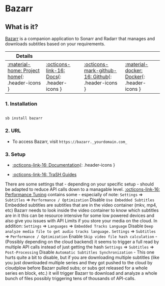 # Bazarr

## What is it?

[Bazarr](https://www.bazarr.media/) is a companion application to Sonarr and Radarr that manages and downloads subtitles based on your requirements.

| Details     |             |             |             |
|-------------|-------------|-------------|-------------|
| [:material-home: Project home](https://www.bazarr.media/){: .header-icons } | [:octicons-link-16: Docs](https://wiki.bazarr.media/){: .header-icons } | [:octicons-mark-github-16: Github](https://github.com/hotio/bazarr){: .header-icons } | [:material-docker: Docker](https://hub.docker.com/r/hotio/bazarr){: .header-icons }|

### 1. Installation

``` shell

sb install bazarr

```

### 2. URL

- To access Bazarr, visit `https://bazarr._yourdomain.com_`

### 3. Setup

- [:octicons-link-16: Documentation](https://wiki.bazarr.media/){: .header-icons }

- [:octicons-link-16: TraSH Guides](https://trash-guides.info/Bazarr/)

There are some settings that - depending on your specific setup - should be adapted to reduce API calls down to a managable level. 
[:octicons-link-16: Performance Tuning](https://wiki.bazarr.media/Additional-Configuration/Performance-Tuning/) contains some - especially of note: 
`Settings` => `Subtitles` => `Performance / Optimization` Disable `Use Embedded Subtitles` Embedded subtitles are subtitles that are in the video container (mkv, mp4, etc) Bazarr needs to look inside the video container to know which subtitles are in it this can be resource intensive for some low powered devices and also give you issues with API Limits if you store your media on the cloud.
In addition:
`Settings` => `Languages` => `Embedded Tracks Language` Disable `Deep analyze media file to get audio tracks language.`
`Settings` => `Subtitles` => `Performance / Optimization` Enable `Skip video file hash calculation` - (Possibly depending on the cloud backend) it seems to trigger a full read by multiple API calls instead of just getting the hash
`Settings` => `Subtitles` => `Post-Processing` Disable `Automatic Subtitles Synchronization` - This one hurts quite a bit to disable, but if you are downloading multiple subtitles (like you just downloaded multiple series and they got pushed to the cloud by cloudplow before Bazarr pulled subs; or subs got released for a whole series en block, etc.) it will trigger Bazarr to download and analyze a whole bunch of files possibly triggering tens of thousands of API-calls. 
